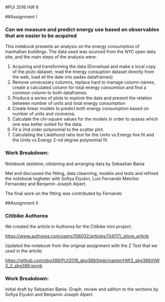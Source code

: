 #PUI 2016 HW 6

##Assignment I

### Can we measure and predict energy use based on observables that are easier to be acquired

This notebook presents an analysis on the energy consumption of manhattan buildings. The data used was sourced from the NYC open data site, and the main steps of the analysis were:

1. Acquiring and transforming the data (Donwload and make a local copy of the pluto dataset, read the energy consuption dataset directly from the web, load all the date into padas dataframws)
2. Remove unnecesary columns, replace hard to manage column names, create a calculated column for total energy consumtion and find a common column to both dataframes.
4. Produce a series of plots to explore the data and present the relation between number of units and total energy consumption
5. Create linear models to predict both energy consumption based on number of units and viceversa.
6. Calculate the  chi-square values for the models in order to assess which one was better suited for the data.
7. Fit a 2nd order polynomial to the scatter plot.
8. Calculating the Likelihood ratio test for the Units vs Energy line fit and the Units vs Energy 2-nd degree polynomial fit 

### Work Breakdown: 

Notebook skeleton, obtaining and arranging data  by Sebastian Bania

Met and discussed the fitting, data cleanning, models and tests and refined the notebook togheter with Sofiya Elyukin, Luis Fernando Melchor Fernandez and Benjamin Joseph Alpert.

The final work on the fitting was contributed by Fernando

##Assignment II

### Citibike Authorea 

We created the article in Authorea for the Citibike mini project:

https://www.authorea.com/users/106032/articles/134117/_show_article

Updated the notebook from the original assignment with the Z Test that we used in the artcile:

https://github.com/sbg389/PUI2016_sbg389/blob/master/HW3_sbg389/HW3_2_sbg389.ipynb

### Work Breakdown: 

Initial draft by Sebastian Bania. Graph, review and adition to the sections by Sofiya Elyukin and Benjamin Joseph Alpert.



